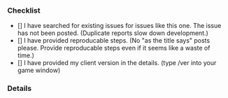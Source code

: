 ### Checklist

<!-- Don't edit or delete this section, but tick the boxes after you have posted your issue. If there are unticked boxes a developer may not address the issue -->
- [] I have searched for existing issues for issues like this one. The issue has not been posted. (Duplicate reports slow down development.)
- [] I have provided reproducable steps. (No "as the title says" posts please. Provide reproducable steps even if it seems like a waste of time.)
- [] I have provided my client version in the details. (type /ver into your game window)

### Details

